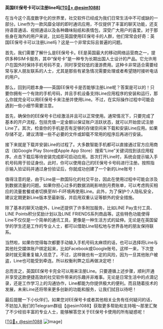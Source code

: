 **英国EE保号卡可以注册line吗[[TG💪+ @esim1088](https://t.me/s/esim1088)]**

在当今这个高度数字化的世界里，社交软件已经成为我们日常生活中不可或缺的一部分。Line作为一款风靡全球的即时通讯应用，不仅提供了丰富的聊天功能，还支持语音通话、视频通话以及各种趣味贴纸和表情包，深受广大用户的喜爱。对于那些身在海外的用户来说，比如在英国使用EE保号卡的人群，他们常常会好奇：英国EE保号卡可以注册Line吗？这是一个非常实际且普遍的问题。

首先，我们需要了解什么是EE保号卡。EE是英国最大的移动网络运营商之一，提供多种SIM卡服务，其中“保号卡”是一种专为长期出国人士设计的产品。它允许用户在国外时保持手机号码不变，同时享受较低的漫游费用。这种卡非常适合需要经常与家人朋友联系的人士，尤其是那些有紧急情况需要处理或者希望随时接听电话的用户。

那么，回到问题本身——英国EE保号卡是否能够注册Line呢？答案是可以的！只要你拥有一个有效的手机号码，并且手机设备支持Line应用程序的安装和运行，那么你就完全可以用EE保号卡来注册并使用Line。不过，在实际操作过程中可能会遇到一些小细节需要注意。

首先，确保你的EE保号卡已经激活并且可以正常使用。通常情况下，只要完成了基本的开户流程，包括充值一定金额以保证账户活跃状态，就可以开始尝试注册Line了。其次，检查你的手机是否有足够的存储空间来下载和安装Line应用。如果存储不足，建议清理一些不必要的文件或卸载不常用的程序后再进行安装。

接下来就是下载并安装Line的过程了。大多数智能手机都可以直接通过官方应用商店（如Google Play Store或Apple App Store）搜索“Line”关键词找到该应用程序。点击下载后等待安装完成即可启动应用。首次打开Line时，系统会提示输入手机号码用于验证身份。此时，你可以使用自己的EE保号卡号码进行注册。按照指示输入验证码并通过身份验证后，你就成功创建了一个新的Line账号！

值得注意的是，由于Line是一款国际化的社交平台，因此在使用过程中可能会涉及到数据流量的问题。如果你担心过多的数据消耗影响到月费账单，可以考虑购买相应的流量套餐或者切换至Wi-Fi环境再使用Line。此外，为了保护个人隐私安全，建议定期更新Line版本至最新版，并启用双重认证等额外的安全措施。

除了基本的聊天功能外，Line还提供了许多附加服务，比如LINE Pay支付工具、LINE Points积分奖励计划以及LINE FRIENDS系列商品等。这些特色功能使得Line不仅仅是一个简单的通讯工具，更像是一种生活方式的延伸。无论是在英国留学的学生还是工作的专业人士，都可以借助Line轻松地与世界各地的朋友保持联系。

当然啦，如果你觉得每次都要手动输入手机号码太麻烦的话，也可以选择将Line与其他社交媒体账户绑定起来，比如Facebook或Google账号。这样一来，下次登录时就无需重复输入信息了。不过，这样做也有一定的风险，因为一旦其他账户被盗，Line也可能受到牵连。所以权衡利弊之后再做决定吧！

总而言之，英国EE保号卡完全可以用来注册Line。只要遵循上述步骤，顺利开通并享受这款便捷高效的社交软件带来的乐趣并非难事。无论是日常生活中的点滴记录，还是工作学习上的沟通协作，Line都能为你提供极大的便利。而且随着技术的发展，未来Line还将带来更多创新的功能和服务，让我们拭目以待吧！

最后提醒一下小伙伴们，如果您对EE保号卡或者其他相关业务有任何疑问的话，不妨加入我们的Telegram群组【@esim1088】获取更多帮助和支持哦～那里汇聚了不少经验丰富的专业人士，能够解答您关于EE保号卡使用的所有疑惑呢！

[[TG💪+ @esim1088](https://t.me/s/esim1088) ![Image](https://i.postimg.cc/4NQfJmqS/Snipaste-2025-05-13-00-14-12.png)]